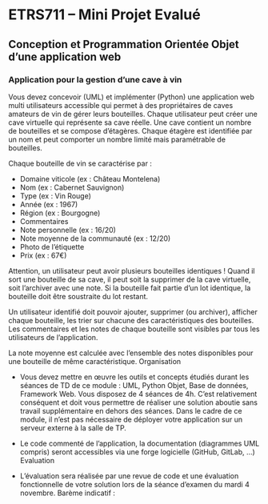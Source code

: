 # ETRS711 – Mini Projet Evalué
## Conception et Programmation Orientée Objet d’une application web
### Application pour la gestion d’une cave à vin
Vous devez concevoir (UML) et implémenter (Python) une application web multi utilisateurs accessible
qui permet à des propriétaires de caves amateurs de vin de gérer leurs bouteilles.
Chaque utilisateur peut créer une cave virtuelle qui représente sa cave réelle. Une cave contient un
nombre de bouteilles et se compose d’étagères. Chaque étagère est identifiée par un nom et peut
comporter un nombre limité mais paramétrable de bouteilles.

Chaque bouteille de vin se caractérise par :
- Domaine viticole (ex : Château Montelena)
- Nom (ex : Cabernet Sauvignon)
- Type (ex : Vin Rouge)
- Année (ex : 1967)
- Région (ex : Bourgogne)
- Commentaires
- Note personnelle (ex : 16/20)
- Note moyenne de la communauté (ex : 12/20)
- Photo de l’étiquette
- Prix (ex : 67€)

Attention, un utilisateur peut avoir plusieurs bouteilles identiques !
Quand il sort une bouteille de sa cave, il peut soit la supprimer de la cave virtuelle, soit l’archiver avec
une note. Si la bouteille fait partie d’un lot identique, la bouteille doit être soustraite du lot restant.

Un utilisateur identifié doit pouvoir ajouter, supprimer (ou archiver), afficher chaque bouteille, les trier
sur chacune des caractéristiques des bouteilles.
Les commentaires et les notes de chaque bouteille sont visibles par tous les utilisateurs de l’application.

La note moyenne est calculée avec l’ensemble des notes disponibles pour une bouteille de même
caractéristique.
Organisation

- Vous devez mettre en œuvre les outils et concepts étudiés durant les séances de TD de ce module :
UML, Python Objet, Base de données, Framework Web.
Vous disposez de 4 séances de 4h. C’est relativement conséquent et doit vous permettre de réaliser
une solution aboutie sans travail supplémentaire en dehors des séances. Dans le cadre de ce module,
il n’est pas nécessaire de déployer votre application sur un serveur externe à la salle de TP.

- Le code commenté de l’application, la documentation (diagrammes UML compris) seront accessibles
via une forge logicielle (GitHub, GitLab, …)
Evaluation

- L’évaluation sera réalisée par une revue de code et une évaluation fonctionnelle de votre solution lors
de la séance d’examen du mardi 4 novembre. Barème indicatif :